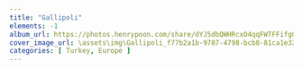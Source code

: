 ```yaml
---
title: "Gallipoli"
elements: -1
album_url: https://photos.henrypoon.com/share/dYJ5dbQWHRcxO4qqFWTFFifgGbIUGIbtjpTZqAO0CkQB-IQwRZc-A3WBTkZd3CjYtIw
cover_image_url: \assets\img\Gallipoli_f77b2a1b-9787-4798-bcb8-81ca1e32fd41.jpg
categories: [ Turkey, Europe ]
---
```

